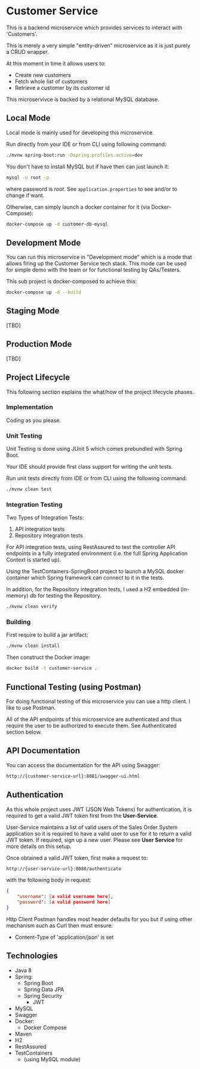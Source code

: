 # Customer Service

This is a backend microservice which provides services to interact with 'Customers'.

This is merely a very simple "entity-driven" microservice as it is just purely a CRUD wrapper. 

At this moment in time it allows users to:
- Create new customers
- Fetch whole list of customers
- Retrieve a customer by its customer id

This microservivce is backed by a relational MySQL database.



## Local Mode

Local mode is mainly used for developing this microservice.

Run directly from your IDE or from CLI using following command:

```bash
./mvnw spring-boot:run -Dspring.profiles.active=dev
```

You don't have to install MySQL but if have then can just launch it:

```bash
mysql -u root -p 
```

where password is _root_. See `application.properties` to see and/or to change if want.

Otherwise, can simply launch a docker container for it (via Docker-Compose):

```bash
docker-compose up -d customer-db-mysql
```

## Development Mode

You can run this microservice in "Development mode" which is a mode that allows firing up the Customer Service tech stack. This mode can be used for simple demo with the team or for functional testing by QAs/Testers.

This sub project is docker-composed to achieve this:

```bash
docker-compose up -d --build
```

## Staging Mode

[TBD]

## Production Mode

[TBD]

## Project Lifecycle

This following section explains the what/how of the project lifecycle phases.

### Implementation

Coding as you please.

### Unit Testing

Unit Testing is done using JUnit 5 which comes prebundled with Spring Boot.

Your IDE should provide first class support for writing the unit tests.

Run unit tests directly from IDE or from CLI using the following command:

```bash
./mvnw clean test
```

### Integration Testing

Two Types of Integration Tests:
1. API integration tests
2. Repository integration tests

For API integration tests, using RestAssured to test the controller API endpoints in a fully integrated environment (i.e. the full Spring Application Context is started up). 

Using the TestContainers-SpringBoot project to launch a MySQL docker container which Spring framework can connect to it in the tests.

In addition, for the Repository integration tests, I used a H2 embedded (in-memory) db for testing the Repository.

```bash
./mvnw clean verify
```

### Building

First require to build a jar artifact:

```bash
./mvnw clean install
```

Then construct the Docker image:

```bash
docker build -t customer-service .
```

## Functional Testing (using Postman)

For doing functional testing of this microservice you can use a http client. I like to use Postman.

All of the API endpoints of this microservice are authenticated and thus require the user to be authorized to execute them. See Authenticated section below.

## API Documentation

You can access the documentation for the API using Swagger:

```bash
http://{customer-service-url}:8081/swagger-ui.html
```

## Authentication

As this whole project uses JWT (JSON Web Tokens) for authentication, it is required to get a valid JWT token first from the __User-Service__.

User-Service maintains a list of valid users of the Sales Order System application so it is required to have a valid user to use for it to return a valid JWT token. If required, sign up a new user. Please see __User Service__ for more details on this setup.

Once obtained a valid JWT token, first make a request to:

```bash
http://{user-service-url}:8080/authenticate
```

with the following body in request:

```json
{
    "username": [a valid username here],
    "password": [a valid password here]
}
```

Http Client Postman handles most header defaults for you but if using other mechanism such as Curl then must ensure:

- Content-Type of 'application/json' is set


## Technologies

- Java 8
- Spring:
    - Spring Boot
    - Spring Data JPA
    - Spring Security
      - JWT
- MySQL
- Swagger
- Docker:
    - Docker Compose
- Maven
- H2
- RestAssured
- TestContainers
  - (using MySQL module)